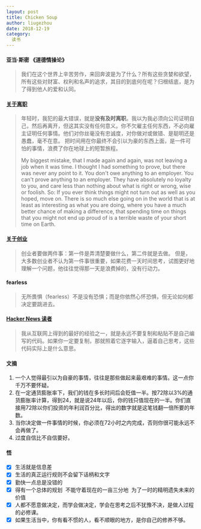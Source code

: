 ```yaml
---
layout: post
title: Chicken Soup
author: liugezhou
date: 2018-12-19
category:
  读书
---
```

#### 亚当·斯密 《道德情操论》
> 我们在这个世界上辛苦劳作，来回奔波是为了什么？所有这些贪婪和欲望，所有这些对财富、权利和名声的追求，其目的到底何在呢？归根结底，是为了得到他人的爱和认同。

#### [关于离职](https://news.ycombinator.com/item?id=27565815)
> 年轻时，我犯的最大错误，就是**没有及时离职**。我以为我必须向公司证明自己，然后再离开，但这其实没有任何意义。你不欠雇主任何东西，不必向雇主证明任何事情。他们对你丝毫没有忠诚度，对你做对或做错、是聪明还是愚蠢，毫不在意。
> 把时间用在你最终不会引以为豪的东西上面，是一件可怕的事情，浪费了你在地球上的短暂旅程。
> 
> My biggest mistake, that I made again and again, was not leaving a job when it was time. I thought I had something to prove, but there was never any point to it. You don't owe anything to an employer. You can't prove anything to an employer. They have absolutely no loyalty to you, and care less than nothing about what is right or wrong, wise or foolish.
> So: If you ever think things might not turn out as well as you hoped, move on. There is so much else going on in the world that is at least as interesting as what you are doing, where you have a much better chance of making a difference, that spending time on things that you might not end up proud of is a terrible waste of your short time on Earth.

#### [关于创业](https://jacobobryant.com/blog/understand/)
> 创业者要做两件事：第一件是弄清楚要做什么，第二件就是去做。
> 但是，大多数创业者不认为第一件事很重要，如果花费一天时间思考，试图更好地理解一个问题，他往往觉得那一天是浪费掉的，没有行动力。

#### fearless
> 无所畏惧（fearless）不是没有恐惧；而是你依然心怀恐惧，但无论如何都决定要跳进去。

 
#### [Hacker News 读者](https://news.ycombinator.com/item?id=27534343)
> 我从互联网上得到的最好的经验之一，就是永远不要复制和粘贴不是自己编写的代码。如果你一定要复制，那就照着它逐字输入，逼着自己思考，这些代码实际上是什么意思。


#### 文摘

1. 一个人觉得最引以为自豪的事情，往往是那些做起来最艰难的事情。这一点你千万不要怀疑。
1. 在一定通货膨胀率下，我们的钱在多长时间后会贬值一半。按72除以3%的通货膨胀率计算，得到24，就是说24年以后，你的钱只值现在的一半。你们直接用72除以你们投资的年利润百分比，得出的数字就是这笔钱翻一倍所要的年数。
1. 当你决定做一件事情的时候，你必须在72小时之内完成，否则你很可能永远不会再做了。
1. 过度自信比不自信要好。

#### 悟

- [x] 生活就是信息差
- [x] 生活的真正运行规则不会留下话柄和文字
- [x] 勤快一点总是没错的
- [x] 得有一个总体的规划  不能守着现在的一亩三分地  为了一时的精明遗失未来的价值
- [x] 人都不愿意做决定，而学会做决定，学会在思考之后不犹豫不决，是做人过程的必修课。
- [x] 如果生活当中，你有看不惯的人，看不顺眼的地方，是你自己的修养不够。
